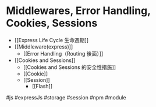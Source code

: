 # Middlewares, Error Handling, Cookies, Sessions
- [[Express Life Cycle 生命週期]]
- [[Middleware(express)]]
	- [[Error Handling（Routing 後面）]]
- [[Cookies and Sessions]]
	- [[Cookies and Sessions 的安全性措施]]
	- [[Cookie]]
	- [[Session]]
		- [[Flash]]

#js #expressJs #storage #session #npm #module 